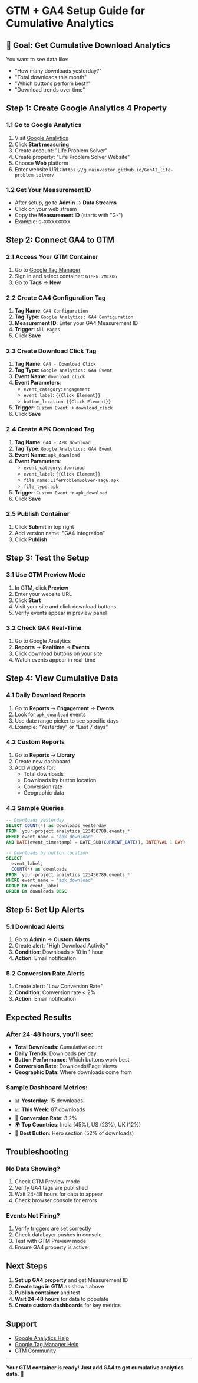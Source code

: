 # GTM + GA4 Setup Guide for Cumulative Analytics

## 🎯 Goal: Get Cumulative Download Analytics

You want to see data like:
- "How many downloads yesterday?"
- "Total downloads this month"
- "Which buttons perform best?"
- "Download trends over time"

## Step 1: Create Google Analytics 4 Property

### 1.1 Go to Google Analytics
1. Visit [Google Analytics](https://analytics.google.com/)
2. Click **Start measuring**
3. Create account: "Life Problem Solver"
4. Create property: "Life Problem Solver Website"
5. Choose **Web** platform
6. Enter website URL: `https://gunainvestor.github.io/GenAI_life-problem-solver/`

### 1.2 Get Your Measurement ID
- After setup, go to **Admin** → **Data Streams**
- Click on your web stream
- Copy the **Measurement ID** (starts with "G-")
- Example: `G-XXXXXXXXXX`

## Step 2: Connect GA4 to GTM

### 2.1 Access Your GTM Container
1. Go to [Google Tag Manager](https://tagmanager.google.com/)
2. Sign in and select container: `GTM-NT2MCXD6`
3. Go to **Tags** → **New**

### 2.2 Create GA4 Configuration Tag
1. **Tag Name**: `GA4 Configuration`
2. **Tag Type**: `Google Analytics: GA4 Configuration`
3. **Measurement ID**: Enter your GA4 Measurement ID
4. **Trigger**: `All Pages`
5. Click **Save**

### 2.3 Create Download Click Tag
1. **Tag Name**: `GA4 - Download Click`
2. **Tag Type**: `Google Analytics: GA4 Event`
3. **Event Name**: `download_click`
4. **Event Parameters**:
   - `event_category`: `engagement`
   - `event_label`: `{{Click Element}}`
   - `button_location`: `{{Click Element}}`
5. **Trigger**: `Custom Event` → `download_click`
6. Click **Save**

### 2.4 Create APK Download Tag
1. **Tag Name**: `GA4 - APK Download`
2. **Tag Type**: `Google Analytics: GA4 Event`
3. **Event Name**: `apk_download`
4. **Event Parameters**:
   - `event_category`: `download`
   - `event_label`: `{{Click Element}}`
   - `file_name`: `LifeProblemSolver-Tag6.apk`
   - `file_type`: `apk`
5. **Trigger**: `Custom Event` → `apk_download`
6. Click **Save**

### 2.5 Publish Container
1. Click **Submit** in top right
2. Add version name: "GA4 Integration"
3. Click **Publish**

## Step 3: Test the Setup

### 3.1 Use GTM Preview Mode
1. In GTM, click **Preview**
2. Enter your website URL
3. Click **Start**
4. Visit your site and click download buttons
5. Verify events appear in preview panel

### 3.2 Check GA4 Real-Time
1. Go to Google Analytics
2. **Reports** → **Realtime** → **Events**
3. Click download buttons on your site
4. Watch events appear in real-time

## Step 4: View Cumulative Data

### 4.1 Daily Download Reports
1. Go to **Reports** → **Engagement** → **Events**
2. Look for `apk_download` events
3. Use date range picker to see specific days
4. Example: "Yesterday" or "Last 7 days"

### 4.2 Custom Reports
1. Go to **Reports** → **Library**
2. Create new dashboard
3. Add widgets for:
   - Total downloads
   - Downloads by button location
   - Conversion rate
   - Geographic data

### 4.3 Sample Queries
```sql
-- Downloads yesterday
SELECT COUNT(*) as downloads_yesterday
FROM `your-project.analytics_123456789.events_*`
WHERE event_name = 'apk_download'
AND DATE(event_timestamp) = DATE_SUB(CURRENT_DATE(), INTERVAL 1 DAY)

-- Downloads by button location
SELECT 
  event_label,
  COUNT(*) as downloads
FROM `your-project.analytics_123456789.events_*`
WHERE event_name = 'apk_download'
GROUP BY event_label
ORDER BY downloads DESC
```

## Step 5: Set Up Alerts

### 5.1 Download Alerts
1. Go to **Admin** → **Custom Alerts**
2. Create alert: "High Download Activity"
3. **Condition**: Downloads > 10 in 1 hour
4. **Action**: Email notification

### 5.2 Conversion Rate Alerts
1. Create alert: "Low Conversion Rate"
2. **Condition**: Conversion rate < 2%
3. **Action**: Email notification

## Expected Results

### After 24-48 hours, you'll see:
- **Total Downloads**: Cumulative count
- **Daily Trends**: Downloads per day
- **Button Performance**: Which buttons work best
- **Conversion Rate**: Downloads/Page Views
- **Geographic Data**: Where downloads come from

### Sample Dashboard Metrics:
- 📊 **Yesterday**: 15 downloads
- 📈 **This Week**: 87 downloads  
- 🎯 **Conversion Rate**: 3.2%
- 🌍 **Top Countries**: India (45%), US (23%), UK (12%)
- 🔘 **Best Button**: Hero section (52% of downloads)

## Troubleshooting

### No Data Showing?
1. Check GTM Preview mode
2. Verify GA4 tags are published
3. Wait 24-48 hours for data to appear
4. Check browser console for errors

### Events Not Firing?
1. Verify triggers are set correctly
2. Check dataLayer pushes in console
3. Test with GTM Preview mode
4. Ensure GA4 property is active

## Next Steps

1. **Set up GA4 property** and get Measurement ID
2. **Create tags in GTM** as shown above
3. **Publish container** and test
4. **Wait 24-48 hours** for data to populate
5. **Create custom dashboards** for key metrics

## Support

- [Google Analytics Help](https://support.google.com/analytics/)
- [Google Tag Manager Help](https://support.google.com/tagmanager/)
- [GTM Community](https://support.google.com/tagmanager/community)

---

**Your GTM container is ready! Just add GA4 to get cumulative analytics data.** 🎉 